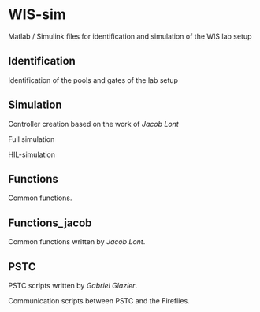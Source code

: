 # WIS-sim

Matlab / Simulink files for identification and simulation of the WIS lab setup

## Identification

Identification of the pools and gates of the lab setup

## Simulation

Controller creation based on the work of *Jacob Lont*

Full simulation

HIL-simulation

## Functions

Common functions.

## Functions_jacob

Common functions written by *Jacob Lont*.

## PSTC

PSTC scripts written by *Gabriel Glazier*.

Communication scripts between PSTC and the Fireflies.
